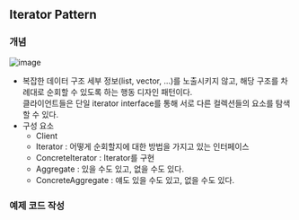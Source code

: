 ## Iterator Pattern

### 개념 

![image](https://user-images.githubusercontent.com/5865308/208037515-fac040e2-1d4a-447f-b0d1-209672e4dbf2.png)

* 복잡한 데이터 구조 세부 정보(list, vector, ...)를 노출시키지 않고, 해당 구조를 차례대로 순회할 수 있도록 하는 행동 디자인 패턴이다.   
클라이언트들은 단일 iterator interface를 통해 서로 다른 컬렉션들의 요소를 탐색할 수 있다. 
* 구성 요소
    * Client
    * Iterator<Interface> : 어떻게 순회할지에 대한 방법을 가지고 있는 인터페이스
    * ConcreteIterator : Iterator를 구현
    * Aggregate<Interface> : 있을 수도 있고, 없을 수도 있다.
    * ConcreteAggregate : 얘도 있을 수도 있고, 없을 수도 있다. 

### 예제 코드 작성
